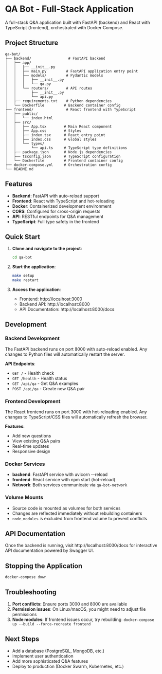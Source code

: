 # QA Bot - Full-Stack Application

A full-stack Q&A application built with FastAPI (backend) and React with TypeScript (frontend), orchestrated with Docker Compose.

## Project Structure

```
qa-bot/
├── backend/                 # FastAPI backend
│   ├── app/
│   │   ├── __init__.py
│   │   ├── main.py         # FastAPI application entry point
│   │   ├── models/         # Pydantic models
│   │   │   ├── __init__.py
│   │   │   └── qa.py
│   │   └── routers/        # API routes
│   │       ├── __init__.py
│   │       └── api.py
│   ├── requirements.txt    # Python dependencies
│   └── Dockerfile         # Backend container config
├── frontend/               # React frontend with TypeScript
│   ├── public/
│   │   └── index.html
│   ├── src/
│   │   ├── App.tsx        # Main React component
│   │   ├── App.css        # Styles
│   │   ├── index.tsx      # React entry point
│   │   ├── index.css      # Global styles
│   │   └── types/
│   │       └── api.ts     # TypeScript type definitions
│   ├── package.json       # Node.js dependencies
│   ├── tsconfig.json      # TypeScript configuration
│   └── Dockerfile         # Frontend container config
├── docker-compose.yml     # Orchestration config
└── README.md
```

## Features

- **Backend**: FastAPI with auto-reload support
- **Frontend**: React with TypeScript and hot-reloading
- **Docker**: Containerized development environment
- **CORS**: Configured for cross-origin requests
- **API**: RESTful endpoints for Q&A management
- **TypeScript**: Full type safety in the frontend

## Quick Start

1. **Clone and navigate to the project**:

   ```bash
   cd qa-bot
   ```

2. **Start the application**:

   ```bash
   make setup
   make restart
   ```

3. **Access the application**:
   - Frontend: http://localhost:3000
   - Backend API: http://localhost:8000
   - API Documentation: http://localhost:8000/docs

## Development

### Backend Development

The FastAPI backend runs on port 8000 with auto-reload enabled. Any changes to Python files will automatically restart the server.

**API Endpoints**:

- `GET /` - Health check
- `GET /health` - Health status
- `GET /api/qa` - Get Q&A examples
- `POST /api/qa` - Create new Q&A pair

### Frontend Development

The React frontend runs on port 3000 with hot-reloading enabled. Any changes to TypeScript/CSS files will automatically refresh the browser.

**Features**:

- Add new questions
- View existing Q&A pairs
- Real-time updates
- Responsive design

### Docker Services

- **backend**: FastAPI service with uvicorn --reload
- **frontend**: React service with npm start (hot-reload)
- **Network**: Both services communicate via `qa-bot-network`

### Volume Mounts

- Source code is mounted as volumes for both services
- Changes are reflected immediately without rebuilding containers
- `node_modules` is excluded from frontend volume to prevent conflicts

## API Documentation

Once the backend is running, visit http://localhost:8000/docs for interactive API documentation powered by Swagger UI.

## Stopping the Application

```bash
docker-compose down
```

## Troubleshooting

1. **Port conflicts**: Ensure ports 3000 and 8000 are available
2. **Permission issues**: On Linux/macOS, you might need to adjust file permissions
3. **Node modules**: If frontend issues occur, try rebuilding: `docker-compose up --build --force-recreate frontend`

## Next Steps

- Add a database (PostgreSQL, MongoDB, etc.)
- Implement user authentication
- Add more sophisticated Q&A features
- Deploy to production (Docker Swarm, Kubernetes, etc.)
